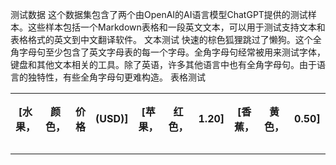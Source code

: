 测试数据
这个数据集包含了两个由OpenAI的AI语言模型ChatGPT提供的测试样本。这些样本包括一个Markdown表格和一段英文文本，可以用于测试支持文本和表格格式的英文到中文翻译软件。
文本测试
快速的棕色狐狸跳过了懒狗。这个全角字母句至少包含了英文字母表的每一个字母。全角字母句经常被用来测试字体，键盘和其他文本相关的工具。除了英语，许多其他语言中也有全角字母句。由于语言的独特性，有些全角字母句更难构造。
表格测试

| [水果， | 颜色， | 价格 | (USD)] | [苹果， | 红色， | 1.20] | [香蕉， | 黄色， | 0.50] | [橙子， | 橙色， | 0.80] | [草莓， | 红色， | 2.50] | [蓝莓， | 蓝色， | 3.00] | [猕猴桃， | 绿色， | 1.00] | [芒果， | 橙色， | 1.50] | [葡萄， | 紫色， | 2.00] |
| --- | --- | --- | --- | --- | --- | --- | --- | --- | --- | --- | --- | --- | --- | --- | --- | --- | --- | --- | --- | --- | --- | --- | --- | --- | --- | --- | --- |


---

